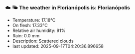 ### ☁️ 🌤️  The weather in Florianópolis is: Florianópolis

- Temperature: 17.18°C
- On flesh: 17.33°C
- Relative air humidity: 91%
- Rain: 0.0 mm
- Description: Scattered clouds
- last updated: 2025-09-17T04:20:36.896658
